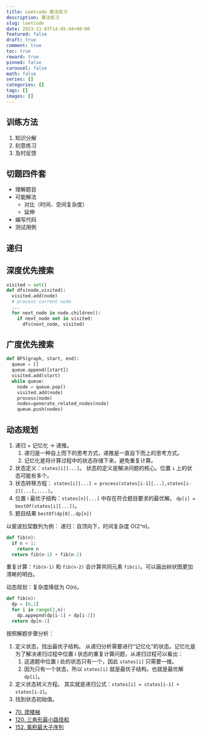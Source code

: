 ```yaml
---
title: Leetcode 算法练习
description: 算法练习
slug: leetcode
date: 2023-11-03T14:45:44+08:00
featured: false
draft: true
comment: true
toc: true
reward: true
pinned: false
carousel: false
math: false
series: []
categories: []
tags: []
images: []
---
```


## 训练方法

1. 知识分解
2. 刻意练习
3. 及时反馈

## 切题四件套

- 理解题目
- 可能解法
  - 对比（时间、空间复杂度）
  - 延伸
- 编写代码
- 测试用例

## 递归

## 深度优先搜索

```python
visited = set()
def dfs(node,visited):
  visited.add(node)
  # process current node
  ...
  for next_node in node.children():
    if next_node not in visited:
      dfs(next_node, visited)
```

## 广度优先搜索

```python
def BFS(graph, start, end):
  queue = []
  queue.append([start])
  visited.add(start)
  while queue:
    node = queue.pop()
    visited.add(node)
    process(node)
    nodes=generate_related_nodes(node)
    queue.push(nodes)
```

## 动态规划

1. 递归 + 记忆化 -> 递推。
   1. 递归是一种自上而下的思考方式，递推是一直自下而上的思考方式。
   2. 记忆化是将计算过程中的状态存储下来，避免重复计算。
2. 状态定义：`states[i][...]`。 状态的定义是解决问题的核心。位置 `i` 上的状态可能有多个。
3. 状态转移方程： `states[i][...] = process(states[i-1][...],states[i-2][...],....)`。
4. 位置 i 最优子结构：`states[n][...]` 中存在符合题目要求的最优解。 `dp[i] = bestOf(states[i][...])`。
5. 题目结果 `bestOf(dp[0]..dp[n])`

以斐波拉契数列为例：
递归：自顶向下，时间复杂度 O(2^n)。

```python
def fib(n):
  if n < 1:
    return n
  return fib(n-1) + fib(n-2)
```

重复计算：`fib(n-1)` 和 `fib(n-2)` 会计算共同元素 `fib(i)`。可以画出树状图更加清晰的明白。

动态规划：复杂度降低为 O(n)。

```python
def fib(n):
  dp = [0,1]
  for i in range(2,n):
    dp.appepnd(dp[i-1] + dp[i-2])
  return dp[n-1]
```

按照解题步骤分析：

1. 定义状态，找出最优子结构。
   从递归分析需要进行“记忆化”的状态。记忆化是为了解决递归过程中位置 i 状态的重复计算问题，从递归过程可以看出：
   1. 这道题中位置 i 处的状态只有一个，因此 `states[i]` 只需要一维。
   2. 因为只有一个状态，所以 `states[i]` 就是最优子结构，也就是最优解 `dp[i]`。
2. 定义状态转义方程。
   其实就是递归公式：`states[i] = states[i-1] + states[i-2]`。
3. 找到状态初始值。

- [70. 爬楼梯](https://leetcode-cn.com/problems/climbing-stairs/)
- [120. 三角形最小路径和](https://leetcode-cn.com/problems/triangle/)
- [152. 乘积最大子序列](https://leetcode-cn.com/problems/maximum-product-subarray/)
